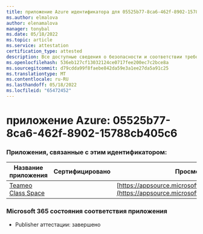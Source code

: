 ```yaml
---
title: приложение Azure идентификатора для 05525b77-8ca6-462f-8902-15788cb405c6
ms.author: elmalova
author: elenamalova
manager: tonybal
ms.date: 05/18/2022
ms.topic: article
ms.service: attestation
certification_type: attested
description: Все доступные сведения о безопасности и соответствии требованиям для 05525b77-8ca6-462f-8902-15788cb405c6.
ms.openlocfilehash: 536eb127cf13032124ce0717fee200ec7c2bce8a
ms.sourcegitcommit: d79cdda99f8faebe842da59e3a1ee27da5a91c25
ms.translationtype: MT
ms.contentlocale: ru-RU
ms.lasthandoff: 05/18/2022
ms.locfileid: "65472452"
---
```

# <a name="azure-app-id-05525b77-8ca6-462f-8902-15788cb405c6"></a>приложение Azure: 05525b77-8ca6-462f-8902-15788cb405c6


### <a name="apps-associated-with-this-id"></a>Приложения, связанные с этим идентификатором:
| **Название приложения** | **Сертифицировано** | **Просмотр в AppSource** |
|--------------|---------------|-----------------------|
| [Teameo Class Space](../forward/WA200003630.md) |  | [https://appsource.microsoft.com/product/office/WA200003630](https://appsource.microsoft.com/product/office/WA200003630) |

### <a name="microsoft-365-app-compliance-status"></a>Microsoft 365 состояния соответствия приложения
- Publisher аттестации: завершено
